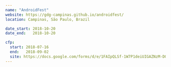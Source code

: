 ```yaml
---
name: "AndroidFest"
website: https://gdg-campinas.github.io/androidfest/
location: Campinas, São Paulo, Brazil

date_start: 2018-10-20
date_end:   2018-10-20

cfp:
  start: 2018-07-16
  end:   2018-09-02
  site: https://docs.google.com/forms/d/e/1FAIpQLSf-1W7P1deiUIGAZNzM-DOyQfMUQ0Hgr-8NKF1m6odN7CqSlQ/viewform
---
```

